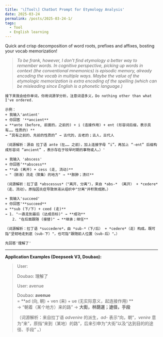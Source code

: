 ```yaml
---
title: '\[Tool\] Chatbot Prompt for Etymology Analysis'
date: 2025-03-24
permalink: /posts/2025-03-24-1/
tags:
  - Tool
  - English learning
---
```

Quick and crisp decomposition of word roots, prefixes and affixes, bosting your vocab memorization!

> *To be frank, however, I don't find etymology a better way to remember words. In cognitive perspective, picking up words in context (the conventional mnemonics) is episodic memory, already encoding the vocab in multiple ways. Maybe the value of the etymologic memorization is extra encoding of the spelling (which can be misleading since English is a phonetic language.)*

``` prompt
接下来我会给你单词，你用词源学分析，注意词语多义，Do nothing other than what I've ordered. 

示例：
+ 我输入'antient'
+ 你回答 '**ancient**  
= **ante (before, 前面的，之前的) + i (连接作用) + ent (形容词后缀，表示具有…… 性质的) **
→ “具有之前的、先前的性质的” → 古代的，古老的；古人，古代人

（词源解析：源自 拉丁语 ante（在…… 之前），加上连接字母 “i”，再加上 “-ent” 后缀构成形容词 “ancient” ，表示存在于较早时期的事物或人。）'

+ 我输入 'abscess'
+ 你回答‘**abscess**  
= **ab (离开) + cess (走, 流动)**  
→ "（脓液）流走（聚集）的地方" → **脓肿；溃烂**  

（词源解析：拉丁语 *abscessus*（"离开、分离"），来自 *abs-* （离开） + *cedere* （走、流动）。原指因炎症导致体液从组织中"分离"并积聚成脓。）

+ 我输入'succeed'
+ 你回答'**succeed**  
= **sub (下/下) + ceed (走)**  
→ 1. "一直走到最后 (达成目标)" → **成功**  
　　2. "在后面跟随 (接替)" → **继承；继任**  

（词源解析：拉丁语 *succedere*，由 *sub-*（下/后） + *cedere*（走）构成。既可指"坚韧地走到底（sub-下）"，也可指"跟随前人位置（sub-后）"。）

先回答'理解了'
```
---
**Application Examples (Deepseek V3, Doubao):**
> User: <prompt>
>
> Doubao: 理解了
> 
> User: avenue
> 
> Doubao: **avenue**  
= **ad (向, 朝) + ven (来) + ue (无实际意义，起连接作用) **  
→ “朝着（某个地方）来的路” → **大街，林荫道；途径，手段**
>
> 
> （词源解析：来自拉丁语 *advenire* 的派生，*ad-* 表示“向，朝”，*venire* 意为“来”，原指“来到（某地）的路”，后来引申为“大街”以及“达到目的的途径、手段” 。） 
